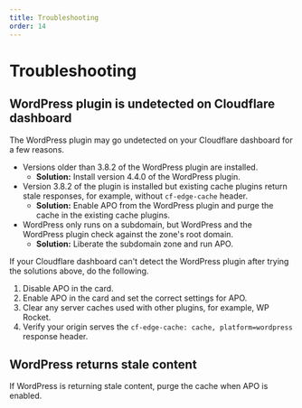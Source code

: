 ```yaml
---
title: Troubleshooting
order: 14
---
```


# Troubleshooting

## WordPress plugin is undetected on Cloudflare dashboard

The WordPress plugin may go undetected on your Cloudflare dashboard for a few reasons.

- Versions older than 3.8.2 of the WordPress plugin are installed. 
  - **Solution:** Install version 4.4.0 of the WordPress plugin.
- Version 3.8.2 of the plugin is installed but existing cache plugins return stale responses, for example, without `cf-edge-cache` header. 
  - **Solution:** Enable APO from the WordPress plugin and purge the cache in the existing cache plugins.
- WordPress only runs on a subdomain, but WordPress and the WordPress plugin check against the zone's root domain.
  - **Solution:** Liberate the subdomain zone and run APO.

If your Cloudflare dashboard can't detect the WordPress plugin after trying the solutions above, do the following.

1. Disable APO in the card.
1. Enable APO in the card and set the correct settings for APO.
1. Clear any server caches used with other plugins, for example, WP Rocket.
1. Verify your origin serves the `cf-edge-cache: cache, platform=wordpress` response header.

## WordPress returns stale content

If WordPress is returning stale content, purge the cache when APO is enabled.